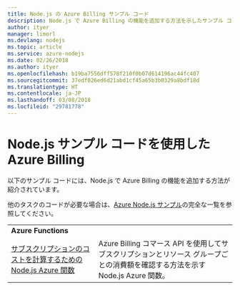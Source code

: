 ```yaml
---
title: Node.js の Azure Billing サンプル コード
description: Node.js で Azure Billing の機能を追加する方法を示したサンプル コード。
author: ityer
manager: limorl
ms.devlang: nodejs
ms.topic: article
ms.service: azure-nodejs
ms.date: 02/26/2018
ms.author: ityer
ms.openlocfilehash: b19ba7556dff578f210f0b07d614196ac44fc407
ms.sourcegitcommit: 37edf026ed6d21abd1cf45a65b3b0329a8bdf18d
ms.translationtype: HT
ms.contentlocale: ja-JP
ms.lasthandoff: 03/08/2018
ms.locfileid: "29781778"
---
```

# <a name="azure-billing-with-nodejs-code-samples"></a>Node.js サンプル コードを使用した Azure Billing

以下のサンプル コードには、Node.js で Azure Billing の機能を追加する方法が紹介されています。

他のタスクのコードが必要な場合は、[Azure Node.js サンプル](https://azure.microsoft.com/resources/samples/?term=nodejs)の完全な一覧を参照してください。

| | |
|---|---|
| **Azure Functions** ||
| [サブスクリプションのコストを計算するための Node.js Azure 関数](https://azure.microsoft.com/resources/samples/consumption-cost-node/) | Azure Billing コマース API を使用してサブスクリプションとリソース グループごとの消費額を確認する方法を示す Node.js Azure 関数。 |
